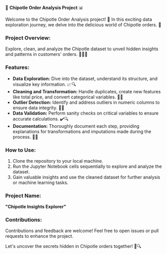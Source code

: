 
🌮 **Chipotle Order Analysis Project** 📊

Welcome to the Chipotle Order Analysis project! 🚀 In this exciting data exploration journey, we delve into the delicious world of Chipotle orders. 🌯

### Project Overview:
Explore, clean, and analyze the Chipotle dataset to unveil hidden insights and patterns in customers' orders. 🕵️‍♂️💡

### Features:
- **Data Exploration:** Dive into the dataset, understand its structure, and visualize key information. 📈🔍
- **Cleaning and Transformation:** Handle duplicates, create new features like total price, and convert categorical variables. 🧹🔄
- **Outlier Detection:** Identify and address outliers in numeric columns to ensure data integrity. 🚫👀
- **Data Validation:** Perform sanity checks on critical variables to ensure accurate calculations. ✔️🔍
- **Documentation:** Thoroughly document each step, providing explanations for transformations and imputations made during the process. 📝📘

### How to Use:
1. Clone the repository to your local machine.
2. Run the Jupyter Notebook cells sequentially to explore and analyze the dataset.
3. Gain valuable insights and use the cleaned dataset for further analysis or machine learning tasks.

### Project Name: 
**"Chipotle Insights Explorer"**

### Contributions:
Contributions and feedback are welcome! Feel free to open issues or pull requests to enhance the project.

Let's uncover the secrets hidden in Chipotle orders together! 🌮🔍
